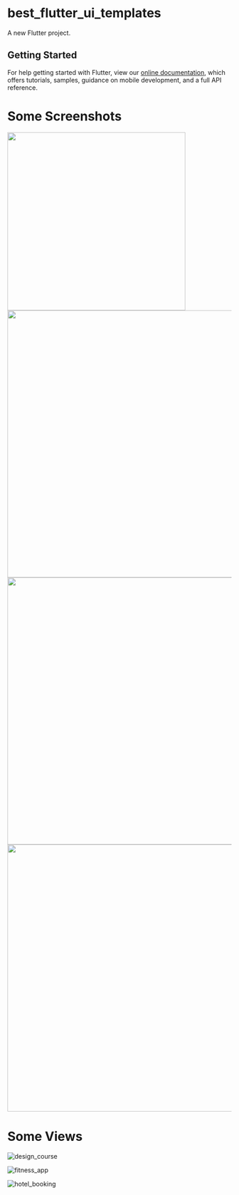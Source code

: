 # best_flutter_ui_templates

A new Flutter project.

## Getting Started

For help getting started with Flutter, view our
[online documentation](https://flutter.dev/docs), which offers tutorials,
samples, guidance on mobile development, and a full API reference.

# Some Screenshots

<img src="https://user-images.githubusercontent.com/73339220/97175329-2a3b9780-17b5-11eb-9184-5b711f67d5ec.jpeg" width="400" />

<img src="https://user-images.githubusercontent.com/73339220/97175769-cfef0680-17b5-11eb-83c3-930790ac8190.png" width="600" />

<img src="https://user-images.githubusercontent.com/73339220/97175863-f9a82d80-17b5-11eb-9742-5946408bc2bf.png" width="600" />

<img src="https://user-images.githubusercontent.com/73339220/97175938-0d539400-17b6-11eb-860e-12bbcc10a2a4.png" width="600" />

# Some Views

![design_course](https://user-images.githubusercontent.com/73339220/97176304-9074ea00-17b6-11eb-89f8-75d07cc5df34.gif)

![fitness_app](https://user-images.githubusercontent.com/73339220/97176453-c914c380-17b6-11eb-8a0f-7d6ee29aef64.gif)

![hotel_booking](https://user-images.githubusercontent.com/73339220/97177447-0594ef00-17b8-11eb-9321-fa1e7331a485.gif)
